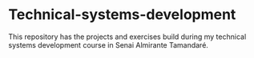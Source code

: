 # Technical-systems-development
This repository has the projects and exercises build during my technical systems development course in Senai Almirante Tamandaré.